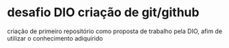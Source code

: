 # desafio DIO criação de git/github
criação de primeiro repositório como proposta de trabalho pela DIO, afim de utilizar o conhecimento adiquirido
